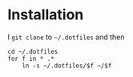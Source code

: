 # Installation
I `git clone` to `~/.dotfiles` and then

    cd ~/.dotfiles
    for f in * .*
        ln -s ~/.dotfiles/$f ~/$f

